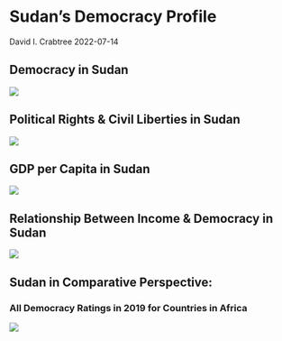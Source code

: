 Sudan’s Democracy Profile
================
David I. Crabtree
2022-07-14

## Democracy in Sudan

![](C:\Users\David\Desktop\PROGRA~1\FILESA~1\DEMOCR~1\reports\SUDAN_~1/figure-gfm/Demscore-1.png)<!-- -->

## Political Rights & Civil Liberties in Sudan

![](C:\Users\David\Desktop\PROGRA~1\FILESA~1\DEMOCR~1\reports\SUDAN_~1/figure-gfm/Political%20Rights%20&%20Civil%20Libs-1.png)<!-- -->

## GDP per Capita in Sudan

![](C:\Users\David\Desktop\PROGRA~1\FILESA~1\DEMOCR~1\reports\SUDAN_~1/figure-gfm/GDP%20per%20Capita-1.png)<!-- -->

## Relationship Between Income & Democracy in Sudan

![](C:\Users\David\Desktop\PROGRA~1\FILESA~1\DEMOCR~1\reports\SUDAN_~1/figure-gfm/Income%20&%20Dem-1.png)<!-- -->

## Sudan in Comparative Perspective:

### All Democracy Ratings in 2019 for Countries in Africa

![](C:\Users\David\Desktop\PROGRA~1\FILESA~1\DEMOCR~1\reports\SUDAN_~1/figure-gfm/Democracy%20in%20Comparative%20Perspective-1.png)<!-- -->

